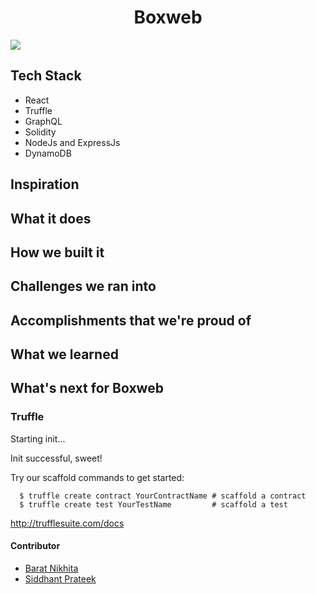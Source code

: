 <h1 align="center">Boxweb</h1>

![](./assets/preview.png)


##  Tech Stack

- React
- Truffle
- GraphQL
- Solidity
- NodeJs and ExpressJs
- DynamoDB


## Inspiration 

## What it does 

## How we built it 

## Challenges we ran into

## Accomplishments that we're proud of

## What we learned


## What's next for Boxweb



### Truffle

Starting init...

Init successful, sweet!

Try our scaffold commands to get started:

```shell
  $ truffle create contract YourContractName # scaffold a contract
  $ truffle create test YourTestName         # scaffold a test
```

http://trufflesuite.com/docs

#### Contributor

- [Barat Nikhita](https://github.com/nikhitaBarat/)
- [Siddhant Prateek](https://github.com/siddhantprateek)
